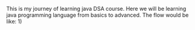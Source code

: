 This is my journey of learning java DSA course. Here we will be learning java programming language from basics to advanced.
The flow would be like: 
1) 
